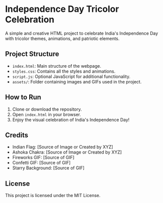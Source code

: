 # Independence Day Tricolor Celebration

A simple and creative HTML project to celebrate India's Independence Day with tricolor themes, animations, and patriotic elements.

## Project Structure

- `index.html`: Main structure of the webpage.
- `styles.css`: Contains all the styles and animations.
- `script.js`: Optional JavaScript for additional functionality.
- `assets/`: Folder containing images and GIFs used in the project.

## How to Run

1. Clone or download the repository.
2. Open `index.html` in your browser.
3. Enjoy the visual celebration of India's Independence Day!

## Credits

- Indian Flag: [Source of Image or Created by XYZ]
- Ashoka Chakra: [Source of Image or Created by XYZ]
- Fireworks GIF: [Source of GIF]
- Confetti GIF: [Source of GIF]
- Starry Background: [Source of GIF]

## License

This project is licensed under the MIT License.
